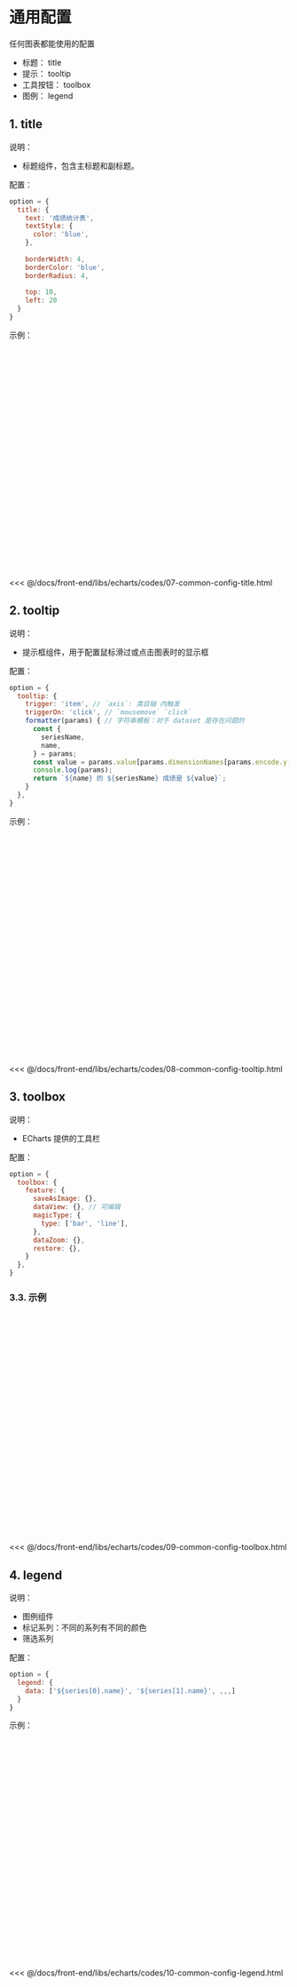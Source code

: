 # 通用配置

任何图表都能使用的配置

* 标题： title
* 提示： tooltip
* 工具按钮： toolbox
* 图例： legend

## 1. title

说明：

* 标题组件，包含主标题和副标题。

配置：

```javascript
option = {
  title: {
    text: '成绩统计表',
    textStyle: {
      color: 'blue',
    },
    
    borderWidth: 4,
    borderColor: 'blue',
    borderRadius: 4,
    
    top: 10,
    left: 20
  }
}
```

示例：

<div id="box_07-common-config-title" style="width: 600px; height: 400px;"></div>
<script>
  echarts.init(document.querySelector('#box_07-common-config-title')).setOption({
    dataset: {
      dimensions: ['name', 'chinese', 'math'],
      source: [
        { name: '张三', chinese: 60, math: 90 },
        { name: '李四', chinese: 70, math: 80 },
        { name: '王五', chinese: 80, math: 70 },
        { name: '赵六', chinese: 90, math: 60 },
      ],
    },
    title: {
      text: '成绩统计表',
      textStyle: {
        color: 'blue',
      },
      borderWidth: 4,
      borderColor: 'blue',
      borderRadius: 4,
      top: 10,
      left: 20
    },
    xAxis: {
      type: 'category',
    },
    yAxis: {
      type: 'value',
    },
    series: [
      {
        name: '语文',
        type: 'bar',
        encode: {
          x: 'name',
          y: 'chinese',
        }
      },
    ]
  });
</script>

<<< @/docs/front-end/libs/echarts/codes/07-common-config-title.html

## 2. tooltip

说明：

* 提示框组件，用于配置鼠标滑过或点击图表时的显示框

配置：

```javascript
option = {
  tooltip: {
    trigger: 'item', // `axis`: 类目轴 内触发 
    triggerOn: 'click', // `mousemove` `click`
    formatter(params) { // 字符串模板：对于 dataset 是存在问题的
      const {
        seriesName,
        name,
      } = params;
      const value = params.value[params.dimensionNames[params.encode.y[0]]];
      console.log(params);
      return `${name} 的 ${seriesName} 成绩是 ${value}`;
    }
  },
}
```

示例：

<div id="box_08-common-config-tooltip" style="width: 600px; height: 400px;"></div>
<script>
  echarts.init(document.querySelector('#box_08-common-config-tooltip')).setOption({
    dataset: {
      dimensions: ['name', 'chinese', 'math'],
      source: [
        { name: '张三', chinese: 60, math: 90 },
        { name: '李四', chinese: 70, math: 80 },
        { name: '王五', chinese: 80, math: 70 },
        { name: '赵六', chinese: 90, math: 60 },
      ],
    },
    tooltip: {
      trigger: 'item',
      triggerOn: 'click',
      formatter(params) {
        const {
          seriesName,
          name,
        } = params;
        const value = params.value[params.dimensionNames[params.encode.y[0]]];
        console.log(params);
        return `${name} 的 ${seriesName} 成绩是 ${value}`;
      }
    },
    xAxis: {
      type: 'category',
    },
    yAxis: {
      type: 'value',
    },
    series: [
      {
        name: '语文',
        type: 'bar',
        encode: {
          x: 'name',
          y: 'chinese',
          tooltip: 'chinese',
        }
      },
    ]
});
</script>

<<< @/docs/front-end/libs/echarts/codes/08-common-config-tooltip.html

## 3. toolbox

说明：

* ECharts 提供的工具栏

配置：

```javascript
option = {
  toolbox: {
    feature: {
      saveAsImage: {},
      dataView: {}, // 可编辑
      magicType: {
        type: ['bar', 'line'],
      },
      dataZoom: {},
      restore: {},
    }
  },
}
```

### 3.3. 示例

<div id="box_09-common-config-toolbox" style="width: 600px; height: 400px;"></div>
<script>
  echarts.init(document.querySelector('#box_09-common-config-toolbox')).setOption({
    dataset: {
      dimensions: ['name', 'chinese', 'math'],
      source: [
        { name: '张三', chinese: 60, math: 90 },
        { name: '李四', chinese: 70, math: 80 },
        { name: '王五', chinese: 80, math: 70 },
        { name: '赵六', chinese: 90, math: 60 },
      ],
    },
    toolbox: {
      feature: {
        saveAsImage: {},
        dataView: {},
        magicType: {
          type: ['bar', 'line'],
        },
        dataZoom: {},
        restore: {},
      }
    },
    xAxis: {
      type: 'category',
    },
    yAxis: {
      type: 'value',
    },
    series: [
      {
        name: '语文',
        type: 'bar',
        encode: {
          x: 'name',
          y: 'chinese',
          tooltip: 'chinese',
        }
      },
    ]
  });
</script>

<<< @/docs/front-end/libs/echarts/codes/09-common-config-toolbox.html

## 4. legend

说明：

* 图例组件
* 标记系列：不同的系列有不同的颜色
* 筛选系列

配置：

```javascript
option = {
  legend: {
    data: ['${series[0].name}', '${series[1].name}', ,,,]
  }
}
```

示例：

<div id="box_10-common-config-legend" style="width: 600px; height: 400px;"></div>
<script>
  echarts.init(document.querySelector('#box_10-common-config-legend')).setOption({
    dataset: {
      dimensions: ['name', 'chinese', 'math'],
      source: [
        { name: '张三', chinese: 60, math: 90 },
        { name: '李四', chinese: 70, math: 80 },
        { name: '王五', chinese: 80, math: 70 },
        { name: '赵六', chinese: 90, math: 60 },
      ],
    },
    legend: {
      data: [ '语文', '数学' ]
    },
    xAxis: {
      type: 'category',
    },
    yAxis: {
      type: 'value',
    },
    series: [
      {
        name: '语文',
        type: 'bar',
        encode: {
          x: 'name',
          y: 'chinese',
        }
      },
      {
        name: '数学',
        type: 'bar',
        encode: {
          x: 'name',
          y: 'math',
        }
      },
    ]
  });
</script>

<<< @/docs/front-end/libs/echarts/codes/10-common-config-legend.html
